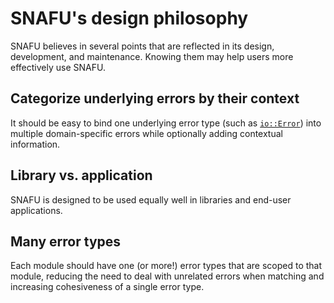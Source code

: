 # SNAFU's design philosophy

SNAFU believes in several points that are reflected in its design,
development, and maintenance. Knowing them may help users more
effectively use SNAFU.

## Categorize underlying errors by their context

It should be easy to bind one underlying error type (such as
[`io::Error`][Error]) into multiple domain-specific errors while
optionally adding contextual information.

[Error]: std::io::Error

## Library vs. application

SNAFU is designed to be used equally well in libraries and end-user applications.

## Many error types

Each module should have one (or more!) error types that are scoped
to that module, reducing the need to deal with unrelated errors
when matching and increasing cohesiveness of a single error type.
